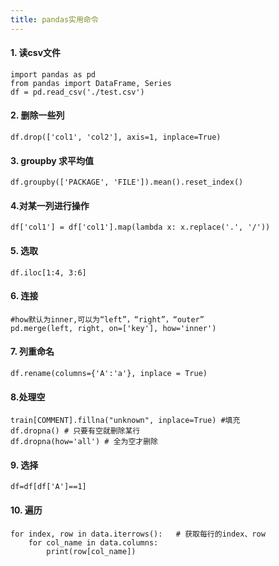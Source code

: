 ```yaml
---
title: pandas实用命令
---
```


#### 1. 读csv文件
	import pandas as pd
	from pandas import DataFrame, Series
	df = pd.read_csv('./test.csv')

<!--more-->

#### 2. 删除一些列
	df.drop(['col1', 'col2'], axis=1, inplace=True)

#### 3. groupby 求平均值
	df.groupby(['PACKAGE', 'FILE']).mean().reset_index()

#### 4.对某一列进行操作
	df['col1'] = df['col1'].map(lambda x: x.replace('.', '/'))

#### 5. 选取
	df.iloc[1:4, 3:6]

#### 6. 连接
	#how默认为inner,可以为“left”，“right”，“outer”
	pd.merge(left, right, on=['key'], how='inner')
#### 7. 列重命名
	df.rename(columns={'A':'a'}, inplace = True)

#### 8.处理空
	train[COMMENT].fillna("unknown", inplace=True) #填充
	df.dropna() # 只要有空就删除某行
	df.dropna(how='all') # 全为空才删除

#### 9. 选择
	df=df[df['A']==1]
#### 10. 遍历
	for index, row in data.iterrows():   # 获取每行的index、row
        for col_name in data.columns:
            print(row[col_name])
	